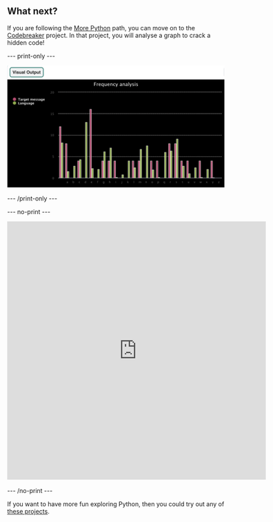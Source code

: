 ## What next?

If you are following the [More Python](https://projects.raspberrypi.org/en/pathways/more-python) path, you can move on to the [Codebreaker](https://projects.raspberrypi.org/en/projects/codebreaker/) project. In that project, you will analyse a graph to crack a hidden code!

--- print-only ---

![The codebreaker project.](images/codebreaker.png)

--- /print-only ---

--- no-print ---

<iframe src="https://editor.raspberrypi.org/en/embed/viewer/codebreaker-project-example" width="600" height="600" frameborder="0" marginwidth="0" marginheight="0" allowfullscreen>
</iframe>

--- /no-print ---

If you want to have more fun exploring Python, then you could try out any of [these projects](https://projects.raspberrypi.org/en/projects?software%5B%5D=python).

